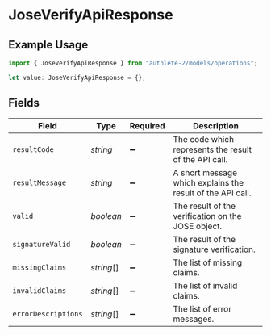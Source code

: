 # JoseVerifyApiResponse

## Example Usage

```typescript
import { JoseVerifyApiResponse } from "authlete-2/models/operations";

let value: JoseVerifyApiResponse = {};
```

## Fields

| Field                                                      | Type                                                       | Required                                                   | Description                                                |
| ---------------------------------------------------------- | ---------------------------------------------------------- | ---------------------------------------------------------- | ---------------------------------------------------------- |
| `resultCode`                                               | *string*                                                   | :heavy_minus_sign:                                         | The code which represents the result of the API call.      |
| `resultMessage`                                            | *string*                                                   | :heavy_minus_sign:                                         | A short message which explains the result of the API call. |
| `valid`                                                    | *boolean*                                                  | :heavy_minus_sign:                                         | The result of the verification on the JOSE object.<br/>    |
| `signatureValid`                                           | *boolean*                                                  | :heavy_minus_sign:                                         | The result of the signature verification.<br/>             |
| `missingClaims`                                            | *string*[]                                                 | :heavy_minus_sign:                                         | The list of missing claims.<br/>                           |
| `invalidClaims`                                            | *string*[]                                                 | :heavy_minus_sign:                                         | The list of invalid claims.<br/>                           |
| `errorDescriptions`                                        | *string*[]                                                 | :heavy_minus_sign:                                         | The list of error messages.<br/>                           |